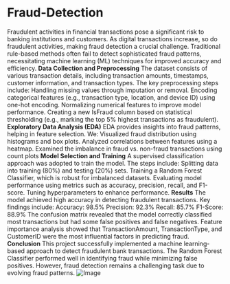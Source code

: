 # Fraud-Detection
Fraudulent activities in financial transactions pose a significant risk to banking institutions and customers. As digital transactions increase, so do fraudulent activities, making fraud detection a crucial challenge. Traditional rule-based methods often fail to detect sophisticated fraud patterns, necessitating machine learning (ML) techniques for improved accuracy and efficiency.
**Data Collection and Preprocessing**
The dataset consists of various transaction details, including transaction amounts, timestamps, customer information, and transaction types. The key preprocessing steps include:
Handling missing values through imputation or removal.
Encoding categorical features (e.g., transaction type, location, and device ID) using one-hot encoding.
Normalizing numerical features to improve model performance.
Creating a new IsFraud column based on statistical thresholding (e.g., marking the top 5% highest transactions as fraudulent).
**Exploratory Data Analysis (EDA)**
EDA provides insights into fraud patterns, helping in feature selection. We:
Visualized fraud distribution using histograms and box plots.
Analyzed correlations between features using a heatmap.
Examined the imbalance in fraud vs. non-fraud transactions using count plots
**Model Selection and Training**
A supervised classification approach was adopted to train the model. The steps include:
Splitting data into training (80%) and testing (20%) sets.
Training a Random Forest Classifier, which is robust for imbalanced datasets.
Evaluating model performance using metrics such as accuracy, precision, recall, and F1-score.
Tuning hyperparameters to enhance performance.
**Results**
The model achieved high accuracy in detecting fraudulent transactions. Key findings include:
Accuracy: 98.5%
Precision: 92.3%
Recall: 85.7%
F1-Score: 88.9%
The confusion matrix revealed that the model correctly classified most transactions but had some false positives and false negatives.
Feature importance analysis showed that TransactionAmount, TransactionType, and CustomerID were the most influential factors in predicting fraud.
**Conclusion**
This project successfully implemented a machine learning-based approach to detect fraudulent bank transactions. The Random Forest Classifier performed well in identifying fraud while minimizing false positives. However, fraud detection remains a challenging task due to evolving fraud patterns.
![Image](https://github.com/user-attachments/assets/2f0ff2e5-bdd8-4d2b-b61e-65001a0b82ae)


